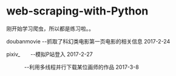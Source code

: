 # web-scraping-with-Python
刚开始学习爬虫，所以都是练习啦。。

doubanmovie --抓取了科幻类电影第一页电影的相关信息   2017-2-24

pixiv_       --模拟P站登入  2017-2-27

             --利用多线程并行下载某位画师的作品 2017-3-8
